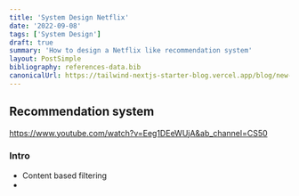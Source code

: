 ```yaml
---
title: 'System Design Netflix'
date: '2022-09-08'
tags: ['System Design']
draft: true
summary: 'How to design a Netflix like recommendation system'
layout: PostSimple
bibliography: references-data.bib
canonicalUrl: https://tailwind-nextjs-starter-blog.vercel.app/blog/new-features-in-v1/
---
```


## Recommendation system

https://www.youtube.com/watch?v=Eeg1DEeWUjA&ab_channel=CS50

### Intro

- Content based filtering
-
